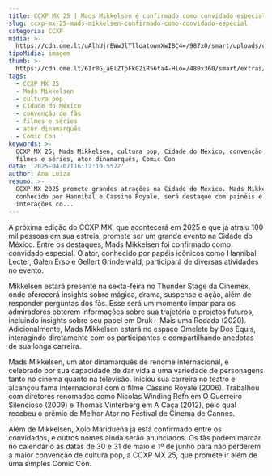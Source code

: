 ```yaml
---
title: CCXP MX 25 | Mads Mikkelsen é confirmado como convidado especial
slug: ccxp-mx-25-mads-mikkelsen-confirmado-como-convidado-especial
categoria: CCXP
midia: >-
  https://cdn.ome.lt/uAlhUjrEWwJlTlloatownXwIBC4=/987x0/smart/uploads/conteudo/fotos/WhatsApp_Image_2025-04-07_at_12.39.19_PM.jpeg
tipoMidia: imagem
thumb: >-
  https://cdn.ome.lt/6Ir8G_aElZTpFk02iR56ta4-Hlo=/480x360/smart/extras/conteudos/mads-mikkelsen-rogue-one-pic.jpg
tags:
  - CCXP MX 25
  - Mads Mikkelsen
  - cultura pop
  - Cidade do México
  - convenção de fãs
  - filmes e séries
  - ator dinamarquês
  - Comic Con
keywords: >-
  CCXP MX 25, Mads Mikkelsen, cultura pop, Cidade do México, convenção de fãs,
  filmes e séries, ator dinamarquês, Comic Con
data: '2025-04-07T16:12:10.557Z'
author: Ana Luiza
resumo: >-
  CCXP MX 2025 promete grandes atrações na Cidade do México. Mads Mikkelsen,
  conhecido por Hannibal e Cassino Royale, será destaque com painéis e
  interações co...
---
```


A próxima edição do CCXP MX, que acontecerá em 2025 e que já atraiu 100 mil pessoas em sua estreia, promete ser um grande evento na Cidade do México. Entre os destaques, Mads Mikkelsen foi confirmado como convidado especial. O ator, conhecido por papéis icônicos como Hannibal Lecter, Galen Erso e Gellert Grindelwald, participará de diversas atividades no evento.

Mikkelsen estará presente na sexta-feira no Thunder Stage da Cinemex, onde oferecerá insights sobre mágica, drama, suspense e ação, além de responder perguntas dos fãs. Esse será um momento ímpar para os admiradores obterem informações sobre sua trajetória e projetos futuros, incluindo insights sobre seu papel em Druk - Mais uma Rodada (2020). Adicionalmente, Mads Mikkelsen estará no espaço Omelete by Dos Equis, interagindo diretamente com os participantes e compartilhando anedotas de sua longa carreira.

Mads Mikkelsen, um ator dinamarquês de renome internacional, é celebrado por sua capacidade de dar vida a uma variedade de personagens tanto no cinema quanto na televisão. Iniciou sua carreira no teatro e alcançou fama internacional com o filme Cassino Royale (2006). Trabalhou com diretores renomados como Nicolas Winding Refn em O Guerreiro Silencioso (2009) e Thomas Vinterberg em A Caça (2012), pelo qual recebeu o prêmio de Melhor Ator no Festival de Cinema de Cannes.

Além de Mikkelsen, Xolo Maridueña já está confirmado entre os convidados, e outros nomes ainda serão anunciados. Os fãs podem marcar no calendário as datas de 30 e 31 de maio e 1º de junho para não perderem a maior convenção de cultura pop, a CCXP MX 25, que promete ir além de uma simples Comic Con.
